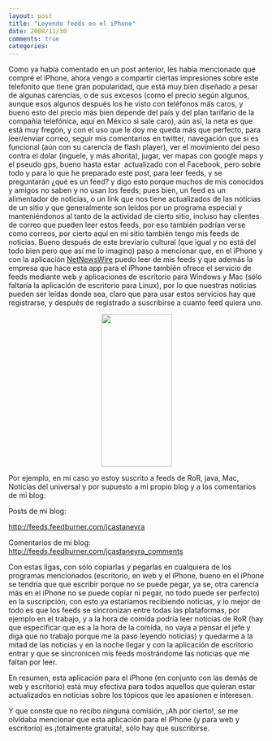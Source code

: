 ```yaml
---
layout: post
title: "Leyendo feeds en el iPhone"
date: 2008/11/30
comments: true
categories: 
---
```


Como ya había comentado en un post anterior, les había mencionado que compré el iPhone, ahora vengo a compartir ciertas impresiones sobre este telefonito que tiene gran popularidad, que está muy bien diseñado a pesar de algunas carencias, o de sus excesos (como el precio según algunos, aunque esos algunos después los he visto con teléfonos más caros, y bueno esto del precio más bien depende del país y del plan tarifario de la compañía telefónica, aquí en México si sale caro), aún así, la neta es que está muy fregón, y con el uso que le doy me queda más que perfecto, para leer/enviar correo, seguir mis comentarios en twitter, navegación que si es funcional (aún con su carencia de flash player), ver el movimiento del peso contra el dolar (inguele, y más ahorita), jugar, ver mapas con google maps y el pseudo gps, bueno hasta estar  actualizado con el Facebook, pero sobre todo y para lo que he preparado este post, para leer feeds, y se preguntarán ¿qué es un feed? y digo esto porque muchos de mis conocidos y amigos no saben y no usan los feeds; pues bien, un feed es un alimentador de noticias, o un link que nos tiene actualizados de las noticias de un sitio y que generalmente son leídos por un programa especial y manteniéndonos al tanto de la actividad de cierto sitio, incluso hay clientes de correo que pueden leer estos feeds, por eso también podrían verse como correos, por cierto aquí en mi sitio también tengo mis feeds de noticias. Bueno después de este breviario cultural (que igual y no está del todo bien pero que así me lo imagino) paso a mencionar que, en el iPhone y con la aplicación <a href="http://www.newsgator.com/individuals/default.aspx">NetNewsWire</a> puedo leer de mis feeds y que además la empresa que hace esta app para el iPhone también ofrece el servicio de feeds mediante web y aplicaciones de escritorio para Windows y Mac (sólo faltaría la aplicación de escritorio para Linux), por lo que nuestras noticias pueden ser leídas donde sea, claro que para usar estos servicios hay que registrarse, y después de registrado a suscribirse a cuanto feed quiera uno.

<!-- more -->

<p style="text-align: center;"><img class="size-medium wp-image-189 aligncenter" title="iphone_nnwmainscreen" src="http://c243421.r21.cf1.rackcdn.com/iphone_nnwmainscreen-139x300.jpg" alt="" width="139" height="300" /></p>

Por ejemplo, en mi caso yo estoy suscrito a feeds de RoR, java, Mac, Noticias del universal y por supuesto a mi propio blog y a los comentarios de mi blog:

Posts de mi blog:

<a href="http://feeds.feedburner.com/jcastaneyra">http://feeds.feedburner.com/jcastaneyra</a>

Comentarios de mi blog:
<a href="http://feeds.feedburner.com/jcastaneyra_comments">
http://feeds.feedburner.com/jcastaneyra_comments</a>

Con estas ligas, con sólo copiarlas y pegarlas en cualquiera de los programas mencionados (escritorio, en web y el iPhone, bueno en el iPhone se tendría que que escribir porque no se puede pegar, ya se, otra carencia más en el iPhone no se puede copiar ni pegar, no todo puede ser perfecto) en la suscripción, con esto ya estaríamos recibiendo noticias, y lo mejor de todo es que los feeds se sincronizan entre todas las plataformas, por ejemplo en el trabajo, y a la hora de comida podría leer noticias de RoR (hay que especificar que es a la hora de la comida, no vaya a pensar el jefe y diga que no trabajo porque me la paso leyendo noticias) y quedarme a la mitad de las noticias y en la noche llegar y con la aplicación de escritorio entrar y que se sincronicen mis feeds mostrándome las noticias que me faltan por leer.

En resumen, esta aplicación para el iPhone (en conjunto con las demás de web y escritorio) está muy efectiva para todos aquellos que quieran estar actualizados en noticias sobre los tópicos que les apasionen e interesen.

Y que conste que no recibo ninguna comisión, ¡Ah por cierto!, se me olvidaba mencionar que esta aplicación para el iPhone (y para web y escritorio) es ¡totalmente gratuita!, sólo hay que suscribirse.
